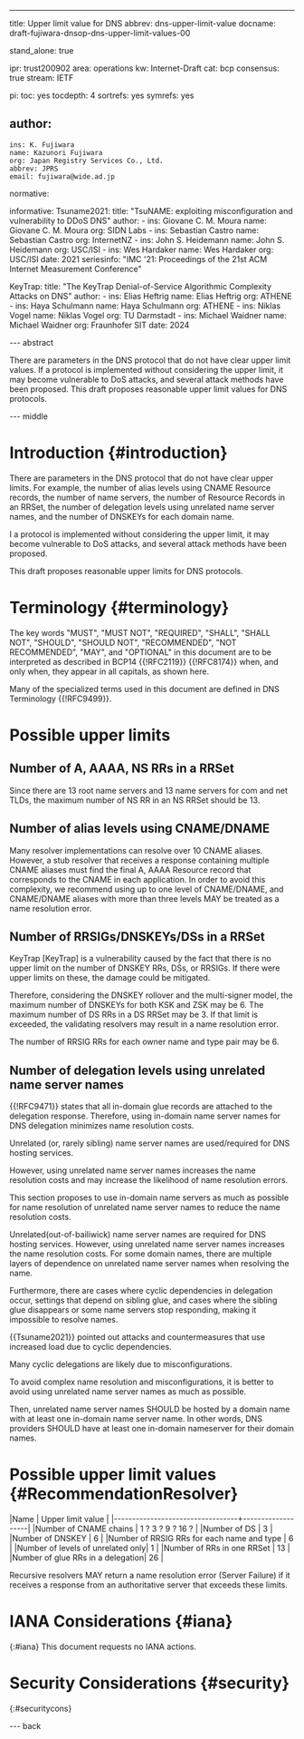 ---
title: Upper limit value for DNS
abbrev: dns-upper-limit-value
docname: draft-fujiwara-dnsop-dns-upper-limit-values-00

stand_alone: true

ipr: trust200902
area: operations
kw: Internet-Draft
cat: bcp
consensus: true
stream: IETF

pi:
  toc: yes
  tocdepth: 4
  sortrefs: yes
  symrefs: yes

author:
  -
    ins: K. Fujiwara
    name: Kazunori Fujiwara
    org: Japan Registry Services Co., Ltd.
    abbrev: JPRS
    email: fujiwara@wide.ad.jp

normative:

informative:
  Tsuname2021:
    title: "TsuNAME: exploiting misconfiguration and vulnerability to DDoS DNS"
    author:
      -
        ins: Giovane C. M. Moura
        name: Giovane C. M. Moura
        org: SIDN Labs
      -
        ins: Sebastian Castro
        name: Sebastian Castro
        org: InternetNZ
      -
        ins: John S. Heidemann
        name: John S. Heidemann
        org: USC/ISI
      -
        ins: Wes Hardaker
        name: Wes Hardaker
        org: USC/ISI
    date: 2021
    seriesinfo: "IMC '21: Proceedings of the 21st ACM Internet Measurement Conference"

  KeyTrap:
    title: "The KeyTrap Denial-of-Service Algorithmic Complexity Attacks on DNS"
    author:
      -
        ins: Elias Heftrig
        name: Elias Heftrig
        org: ATHENE
      -
        ins: Haya Schulmann
        name: Haya Schulmann
        org: ATHENE
      -
        ins: Niklas Vogel
        name: Niklas Vogel
        org:  TU Darmstadt
      -
        ins:  Michael Waidner
        name:  Michael Waidner
        org:  Fraunhofer SIT
    date: 2024

--- abstract

There are parameters in the DNS protocol
that do not have clear upper limit values.
If a protocol is implemented without considering the upper limit,
it may become vulnerable to DoS attacks,
and several attack methods have been proposed.
This draft proposes reasonable upper limit values for DNS protocols.

--- middle

Introduction {#introduction}
=====

There are parameters in the DNS protocol that do not have clear upper limits.
For example, the number of alias levels using CNAME Resource records,
the number of name servers,
the number of Resource Records in an RRSet,
the number of delegation levels using unrelated name server names,
and the number of DNSKEYs for each domain name.

I a protocol is implemented without considering the upper limit,
it may become vulnerable to DoS attacks,
and several attack methods have been proposed.

This draft proposes reasonable upper limits for DNS protocols.


Terminology {#terminology}
=========

The key words "MUST", "MUST NOT", "REQUIRED", "SHALL", "SHALL NOT",
"SHOULD", "SHOULD NOT", "RECOMMENDED", "NOT RECOMMENDED", "MAY", and
"OPTIONAL" in this document are to be interpreted as described in 
BCP14 {{!RFC2119}} {{!RFC8174}} when, and only when, they appear in all
capitals, as shown here.

Many of the specialized terms used in this document are defined in
DNS Terminology {{!RFC9499}}.

Possible upper limits
=================

Number of A, AAAA, NS RRs in a RRSet
-------

Since there are 13 root name servers and 13 name servers for com and net TLDs,
the maximum number of NS RR in an NS RRSet should be 13.

Number of alias levels using CNAME/DNAME
-------

Many resolver implementations can resolve over 10 CNAME aliases.
However,
a stub resolver that receives a response containing multiple CNAME aliases
must find the final A, AAAA Resource record
that corresponds to the CNAME in each application.
In order to avoid this complexity,
we recommend using up to one level of CNAME/DNAME,
and CNAME/DNAME aliases with more than three levels MAY be treated as
a name resolution error.

Number of RRSIGs/DNSKEYs/DSs in a RRSet
-------

KeyTrap [KeyTrap] is a vulnerability caused by the fact that
there is no upper limit on the number of DNSKEY RRs, DSs, or RRSIGs.
If there were upper limits on these, the damage could be mitigated.

Therefore, considering the DNSKEY rollover and the multi-signer model,
the maximum number of DNSKEYs for both KSK and ZSK may be 6.
The maximum number of DS RRs in a DS RRSet may be 3.
If that limit is exceeded,
the validating resolvers may result in a name resolution error.

The number of RRSIG RRs for each owner name and type pair may be 6.

Number of delegation levels using unrelated name server names
-------

{{!RFC9471}} states that all in-domain glue records are attached to
the delegation response.
Therefore, using in-domain name server names for DNS delegation
minimizes name resolution costs.

Unrelated (or, rarely sibling) name server names are used/required for
DNS hosting services.

However, using unrelated name server names increases the name resolution costs
and may increase the likelihood of name resolution errors.

This section proposes to use in-domain name servers as much as possible
for name resolution of unrelated name server names
to reduce the name resolution costs.

Unrelated(out-of-bailiwick) name server names are required
for DNS hosting services.
However, using unrelated name server names increases the name resolution costs.
For some domain names,
there are multiple layers of dependence on unrelated name server names
when resolving the name.

Furthermore, there are cases where cyclic dependencies in delegation occur,
settings that depend on sibling glue,
and cases where the sibling glue disappears or
some name servers stop responding, making it impossible to resolve names.

{{Tsuname2021}} pointed out attacks and countermeasures that
use increased load due to cyclic dependencies.

Many cyclic delegations are likely due to misconfigurations.

To avoid complex name resolution and misconfigurations,
it is better to avoid using unrelated name server names as much as possible.

Then, unrelated name server names SHOULD be hosted by a domain name 
with at least one in-domain name server name.
In other words, DNS providers SHOULD have at least one in-domain nameserver
for their domain names.

Possible upper limit values {#RecommendationResolver}
=================

|Name                              | Upper limit value |
|----------------------------------+-------------------|
|Number of CNAME chains            |  1 ? 3 ? 9 ? 16 ? |
|Number of DS                      |     3             |
|Number of DNSKEY                  |     6             |
|Number of RRSIG RRs for each name and type |     6             |
|Number of levels of unrelated only|     1             |
|Number of RRs in one RRSet        |     13            |
|Number of glue RRs in a delegation|     26            |

Recursive resolvers MAY return a name resolution error (Server Failure)
if it receives a response from an authoritative server
that exceeds these limits.

IANA Considerations {#iana}
====================
{:#iana}
This document requests no IANA actions.

Security Considerations {#security}
=====
{:#securitycons}

--- back
